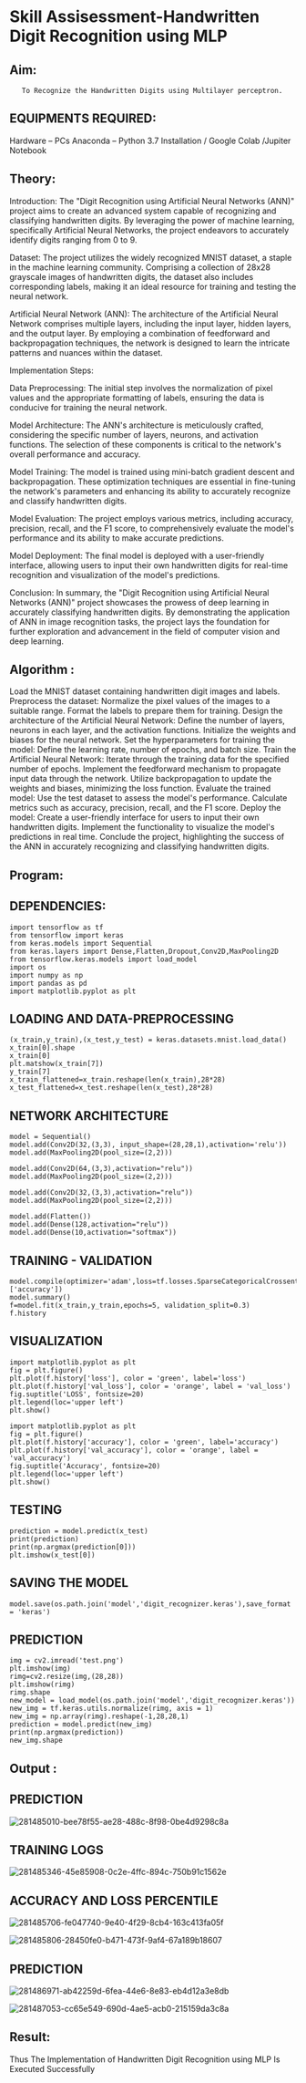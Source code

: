 # Skill Assisessment-Handwritten Digit Recognition using MLP
## Aim:
       To Recognize the Handwritten Digits using Multilayer perceptron.
##  EQUIPMENTS REQUIRED:
Hardware – PCs
Anaconda – Python 3.7 Installation / Google Colab /Jupiter Notebook
## Theory:
Introduction: The "Digit Recognition using Artificial Neural Networks (ANN)" project aims to create an advanced system capable of recognizing and classifying handwritten digits. By leveraging the power of machine learning, specifically Artificial Neural Networks, the project endeavors to accurately identify digits ranging from 0 to 9.

Dataset: The project utilizes the widely recognized MNIST dataset, a staple in the machine learning community. Comprising a collection of 28x28 grayscale images of handwritten digits, the dataset also includes corresponding labels, making it an ideal resource for training and testing the neural network.

Artificial Neural Network (ANN): The architecture of the Artificial Neural Network comprises multiple layers, including the input layer, hidden layers, and the output layer. By employing a combination of feedforward and backpropagation techniques, the network is designed to learn the intricate patterns and nuances within the dataset.

Implementation Steps:

Data Preprocessing: The initial step involves the normalization of pixel values and the appropriate formatting of labels, ensuring the data is conducive for training the neural network.

Model Architecture: The ANN's architecture is meticulously crafted, considering the specific number of layers, neurons, and activation functions. The selection of these components is critical to the network's overall performance and accuracy.

Model Training: The model is trained using mini-batch gradient descent and backpropagation. These optimization techniques are essential in fine-tuning the network's parameters and enhancing its ability to accurately recognize and classify handwritten digits.

Model Evaluation: The project employs various metrics, including accuracy, precision, recall, and the F1 score, to comprehensively evaluate the model's performance and its ability to make accurate predictions.

Model Deployment: The final model is deployed with a user-friendly interface, allowing users to input their own handwritten digits for real-time recognition and visualization of the model's predictions.

Conclusion: In summary, the "Digit Recognition using Artificial Neural Networks (ANN)" project showcases the prowess of deep learning in accurately classifying handwritten digits. By demonstrating the application of ANN in image recognition tasks, the project lays the foundation for further exploration and advancement in the field of computer vision and deep learning.


## Algorithm :

Load the MNIST dataset containing handwritten digit images and labels.
Preprocess the dataset:
Normalize the pixel values of the images to a suitable range.
Format the labels to prepare them for training.
Design the architecture of the Artificial Neural Network:
Define the number of layers, neurons in each layer, and the activation functions.
Initialize the weights and biases for the neural network.
Set the hyperparameters for training the model:
Define the learning rate, number of epochs, and batch size.
Train the Artificial Neural Network:
Iterate through the training data for the specified number of epochs.
Implement the feedforward mechanism to propagate input data through the network.
Utilize backpropagation to update the weights and biases, minimizing the loss function.
Evaluate the trained model:
Use the test dataset to assess the model's performance.
Calculate metrics such as accuracy, precision, recall, and the F1 score.
Deploy the model:
Create a user-friendly interface for users to input their own handwritten digits.
Implement the functionality to visualize the model's predictions in real time.
Conclude the project, highlighting the success of the ANN in accurately recognizing and classifying handwritten digits.

## Program:

## DEPENDENCIES:
```
import tensorflow as tf
from tensorflow import keras
from keras.models import Sequential
from keras.layers import Dense,Flatten,Dropout,Conv2D,MaxPooling2D
from tensorflow.keras.models import load_model
import os
import numpy as np
import pandas as pd
import matplotlib.pyplot as plt
```
## LOADING AND DATA-PREPROCESSING
```
(x_train,y_train),(x_test,y_test) = keras.datasets.mnist.load_data()
x_train[0].shape
x_train[0]
plt.matshow(x_train[7])
y_train[7]
x_train_flattened=x_train.reshape(len(x_train),28*28)
x_test_flattened=x_test.reshape(len(x_test),28*28)
```
## NETWORK ARCHITECTURE
```
model = Sequential()
model.add(Conv2D(32,(3,3), input_shape=(28,28,1),activation='relu'))
model.add(MaxPooling2D(pool_size=(2,2)))

model.add(Conv2D(64,(3,3),activation="relu"))
model.add(MaxPooling2D(pool_size=(2,2)))

model.add(Conv2D(32,(3,3),activation="relu"))
model.add(MaxPooling2D(pool_size=(2,2)))

model.add(Flatten())
model.add(Dense(128,activation="relu"))
model.add(Dense(10,activation="softmax"))
```
## TRAINING - VALIDATION
```
model.compile(optimizer='adam',loss=tf.losses.SparseCategoricalCrossentropy(),metrics=['accuracy'])
model.summary()
f=model.fit(x_train,y_train,epochs=5, validation_split=0.3)
f.history
```
## VISUALIZATION
```
import matplotlib.pyplot as plt
fig = plt.figure()
plt.plot(f.history['loss'], color = 'green', label='loss')
plt.plot(f.history['val_loss'], color = 'orange', label = 'val_loss')
fig.suptitle('LOSS', fontsize=20)
plt.legend(loc='upper left')
plt.show()
```
```
import matplotlib.pyplot as plt
fig = plt.figure()
plt.plot(f.history['accuracy'], color = 'green', label='accuracy')
plt.plot(f.history['val_accuracy'], color = 'orange', label = 'val_accuracy')
fig.suptitle('Accuracy', fontsize=20)
plt.legend(loc='upper left')
plt.show()
```
## TESTING
```
prediction = model.predict(x_test)
print(prediction)
print(np.argmax(prediction[0]))
plt.imshow(x_test[0])

```
## SAVING THE MODEL
```
model.save(os.path.join('model','digit_recognizer.keras'),save_format = 'keras')
```
## PREDICTION
```
img = cv2.imread('test.png')
plt.imshow(img)
rimg=cv2.resize(img,(28,28))
plt.imshow(rimg)
rimg.shape
new_model = load_model(os.path.join('model','digit_recognizer.keras'))
new_img = tf.keras.utils.normalize(rimg, axis = 1)
new_img = np.array(rimg).reshape(-1,28,28,1)
prediction = model.predict(new_img)
print(np.argmax(prediction))
new_img.shape
```

## Output :

## PREDICTION
![281485010-bee78f55-ae28-488c-8f98-0be4d9298c8a](https://github.com/jsanjeevi05/Ex-6-Handwritten-Digit-Recognition-using-MLP/assets/121484976/812ca157-77c7-447f-a653-c2f9659d40e0)

## TRAINING LOGS
![281485346-45e85908-0c2e-4ffc-894c-750b91c1562e](https://github.com/jsanjeevi05/Ex-6-Handwritten-Digit-Recognition-using-MLP/assets/121484976/1e79d51b-693e-467d-89da-630f487419c0)

## ACCURACY AND LOSS PERCENTILE
![281485706-fe047740-9e40-4f29-8cb4-163c413fa05f](https://github.com/jsanjeevi05/Ex-6-Handwritten-Digit-Recognition-using-MLP/assets/121484976/792d686f-db40-47ca-ad66-4aba725c811a)

![281485806-28450fe0-b471-473f-9af4-67a189b18607](https://github.com/jsanjeevi05/Ex-6-Handwritten-Digit-Recognition-using-MLP/assets/121484976/a5290eb9-6214-4204-989f-d7e3b397d870)

## PREDICTION

![281486971-ab42259d-6fea-44e6-8e83-eb4d12a3e8db](https://github.com/jsanjeevi05/Ex-6-Handwritten-Digit-Recognition-using-MLP/assets/121484976/340af7d2-3bdb-406f-be5e-32cc57dcd442)

![281487053-cc65e549-690d-4ae5-acb0-215159da3c8a](https://github.com/jsanjeevi05/Ex-6-Handwritten-Digit-Recognition-using-MLP/assets/121484976/1f57383c-e38c-45de-a186-b3bff4868c85)

## Result:
Thus The Implementation of Handwritten Digit Recognition using MLP Is Executed Successfully

